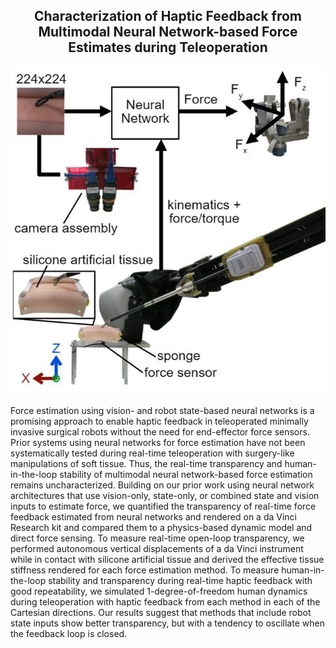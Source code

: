 <div align="center"> <h2> Characterization of Haptic Feedback from Multimodal Neural Network-based Force Estimates during Teleoperation </h2> </div>

<div align="center"> <img src="./nn-haptic-feedback-figure.jpg" alt="Figure" width="650"/> </div>

Force estimation using vision- and robot state-based neural networks is a promising approach to enable haptic feedback in teleoperated minimally invasive surgical robots without the need for end-effector force sensors. Prior systems using neural networks for force estimation have not been systematically tested during real-time teleoperation with surgery-like manipulations of soft tissue. Thus, the real-time transparency and human-in-the-loop stability of multimodal neural network-based force estimation remains uncharacterized. Building on our prior work using neural network architectures that use vision-only, state-only, or combined state and vision inputs to estimate force, we quantified the transparency of real-time force feedback estimated from neural networks and rendered on a da Vinci Research kit and compared them to a physics-based dynamic model and direct force sensing. To measure real-time open-loop transparency, we performed autonomous vertical displacements of a da Vinci instrument while in contact with silicone artificial tissue and derived the effective tissue stiffness rendered for each force estimation method. To measure human-in-the-loop stability and transparency during real-time haptic feedback with good repeatability, we simulated 1-degree-of-freedom human dynamics during teleoperation with haptic feedback from each method in each of the Cartesian directions. Our results suggest that methods that include robot state inputs show better transparency, but with a tendency to oscillate when the feedback loop is closed.

